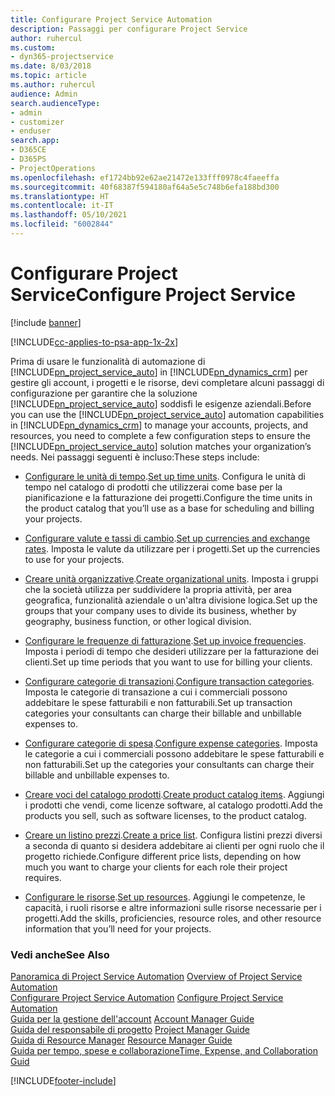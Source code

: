 ```yaml
---
title: Configurare Project Service Automation
description: Passaggi per configurare Project Service
author: ruhercul
ms.custom:
- dyn365-projectservice
ms.date: 8/03/2018
ms.topic: article
ms.author: ruhercul
audience: Admin
search.audienceType:
- admin
- customizer
- enduser
search.app:
- D365CE
- D365PS
- ProjectOperations
ms.openlocfilehash: ef1724bb92e62ae21472e133fff0978c4faeeffa
ms.sourcegitcommit: 40f68387f594180af64a5e5c748b6efa188bd300
ms.translationtype: HT
ms.contentlocale: it-IT
ms.lasthandoff: 05/10/2021
ms.locfileid: "6002844"
---
```

# <a name="configure-project-service"></a><span data-ttu-id="dec2c-103">Configurare Project Service</span><span class="sxs-lookup"><span data-stu-id="dec2c-103">Configure Project Service</span></span>

[!include [banner](../includes/psa-now-project-operations.md)]

[!INCLUDE[cc-applies-to-psa-app-1x-2x](../includes/cc-applies-to-psa-app-1x-2x.md)]

<span data-ttu-id="dec2c-104">Prima di usare le funzionalità di automazione di [!INCLUDE[pn_project_service_auto](../includes/pn-project-service-auto.md)] in [!INCLUDE[pn_dynamics_crm](../includes/pn-dynamics-crm.md)] per gestire gli account, i progetti e le risorse, devi completare alcuni passaggi di configurazione per garantire che la soluzione [!INCLUDE[pn_project_service_auto](../includes/pn-project-service-auto.md)] soddisfi le esigenze aziendali.</span><span class="sxs-lookup"><span data-stu-id="dec2c-104">Before you can use the [!INCLUDE[pn_project_service_auto](../includes/pn-project-service-auto.md)] automation capabilities in [!INCLUDE[pn_dynamics_crm](../includes/pn-dynamics-crm.md)] to manage your accounts, projects, and resources, you need to complete a few configuration steps to ensure the [!INCLUDE[pn_project_service_auto](../includes/pn-project-service-auto.md)] solution matches your organization’s needs.</span></span> <span data-ttu-id="dec2c-105">Nei passaggi seguenti è incluso:</span><span class="sxs-lookup"><span data-stu-id="dec2c-105">These steps include:</span></span>  
  
-   <span data-ttu-id="dec2c-106">[Configurare le unità di tempo](../psa/set-up-time-units.md).</span><span class="sxs-lookup"><span data-stu-id="dec2c-106">[Set up time units](../psa/set-up-time-units.md).</span></span> <span data-ttu-id="dec2c-107">Configura le unità di tempo nel catalogo di prodotti che utilizzerai come base per la pianificazione e la fatturazione dei progetti.</span><span class="sxs-lookup"><span data-stu-id="dec2c-107">Configure the time units in the product catalog that you’ll use as a base for scheduling and billing your projects.</span></span>  
  
-   <span data-ttu-id="dec2c-108">[Configurare valute e tassi di cambio](../psa/set-up-currencies-exchange-rates.md).</span><span class="sxs-lookup"><span data-stu-id="dec2c-108">[Set up currencies and exchange rates](../psa/set-up-currencies-exchange-rates.md).</span></span> <span data-ttu-id="dec2c-109">Imposta le valute da utilizzare per i progetti.</span><span class="sxs-lookup"><span data-stu-id="dec2c-109">Set up the currencies to use for your projects.</span></span>  
  
-   <span data-ttu-id="dec2c-110">[Creare unità organizzative](../psa/create-organizational-units.md).</span><span class="sxs-lookup"><span data-stu-id="dec2c-110">[Create organizational units](../psa/create-organizational-units.md).</span></span> <span data-ttu-id="dec2c-111">Imposta i gruppi che la società utilizza per suddividere la propria attività, per area geografica, funzionalità aziendale o un'altra divisione logica.</span><span class="sxs-lookup"><span data-stu-id="dec2c-111">Set up the groups that your company uses to divide its business, whether by geography, business function, or other logical division.</span></span>  
  
-   <span data-ttu-id="dec2c-112">[Configurare le frequenze di fatturazione](../psa/set-up-invoice-frequencies.md).</span><span class="sxs-lookup"><span data-stu-id="dec2c-112">[Set up invoice frequencies](../psa/set-up-invoice-frequencies.md).</span></span> <span data-ttu-id="dec2c-113">Imposta i periodi di tempo che desideri utilizzare per la fatturazione dei clienti.</span><span class="sxs-lookup"><span data-stu-id="dec2c-113">Set up time periods that you want to use for billing your clients.</span></span>  
  
-   <span data-ttu-id="dec2c-114">[Configurare categorie di transazioni](../psa/configure-transaction-categories.md).</span><span class="sxs-lookup"><span data-stu-id="dec2c-114">[Configure transaction categories](../psa/configure-transaction-categories.md).</span></span> <span data-ttu-id="dec2c-115">Imposta le categorie di transazione a cui i commerciali possono addebitare le spese fatturabili e non fatturabili.</span><span class="sxs-lookup"><span data-stu-id="dec2c-115">Set up transaction categories your consultants can charge their billable and unbillable expenses to.</span></span>  
  
-   <span data-ttu-id="dec2c-116">[Configurare categorie di spesa](../psa/configure-expense-categories.md).</span><span class="sxs-lookup"><span data-stu-id="dec2c-116">[Configure expense categories](../psa/configure-expense-categories.md).</span></span> <span data-ttu-id="dec2c-117">Imposta le categorie a cui i commerciali possono addebitare le spese fatturabili e non fatturabili.</span><span class="sxs-lookup"><span data-stu-id="dec2c-117">Set up the categories your consultants can charge their billable and unbillable expenses to.</span></span>  
  
-   <span data-ttu-id="dec2c-118">[Creare voci del catalogo prodotti](../psa/create-product-catalog-items.md).</span><span class="sxs-lookup"><span data-stu-id="dec2c-118">[Create product catalog items](../psa/create-product-catalog-items.md).</span></span> <span data-ttu-id="dec2c-119">Aggiungi i prodotti che vendi, come licenze software, al catalogo prodotti.</span><span class="sxs-lookup"><span data-stu-id="dec2c-119">Add the products you sell, such as software licenses, to the product catalog.</span></span>  
  
-   <span data-ttu-id="dec2c-120">[Creare un listino prezzi](../psa/create-price-list.md).</span><span class="sxs-lookup"><span data-stu-id="dec2c-120">[Create a price list](../psa/create-price-list.md).</span></span> <span data-ttu-id="dec2c-121">Configura listini prezzi diversi a seconda di quanto si desidera addebitare ai clienti per ogni ruolo che il progetto richiede.</span><span class="sxs-lookup"><span data-stu-id="dec2c-121">Configure different price lists, depending on how much you want to charge your clients for each role their project requires.</span></span>  
  
-   <span data-ttu-id="dec2c-122">[Configurare le risorse](../psa/set-up-resources.md).</span><span class="sxs-lookup"><span data-stu-id="dec2c-122">[Set up resources](../psa/set-up-resources.md).</span></span> <span data-ttu-id="dec2c-123">Aggiungi le competenze, le capacità, i ruoli risorse e altre informazioni sulle risorse necessarie per i progetti.</span><span class="sxs-lookup"><span data-stu-id="dec2c-123">Add the skills, proficiencies, resource roles, and other resource information that you’ll need for your projects.</span></span>  
  
### <a name="see-also"></a><span data-ttu-id="dec2c-124">Vedi anche</span><span class="sxs-lookup"><span data-stu-id="dec2c-124">See Also</span></span>  
 <span data-ttu-id="dec2c-125">[Panoramica di Project Service Automation](../psa/overview.md) </span><span class="sxs-lookup"><span data-stu-id="dec2c-125">[Overview of Project Service Automation](../psa/overview.md) </span></span>  
 <span data-ttu-id="dec2c-126">[Configurare Project Service Automation](../psa/configure.md) </span><span class="sxs-lookup"><span data-stu-id="dec2c-126">[Configure Project Service Automation](../psa/configure.md) </span></span>  
 <span data-ttu-id="dec2c-127">[Guida per la gestione dell'account](../psa/account-manager-guide.md) </span><span class="sxs-lookup"><span data-stu-id="dec2c-127">[Account Manager Guide](../psa/account-manager-guide.md) </span></span>  
 <span data-ttu-id="dec2c-128">[Guida del responsabile di progetto](../psa/project-manager-guide.md) </span><span class="sxs-lookup"><span data-stu-id="dec2c-128">[Project Manager Guide](../psa/project-manager-guide.md) </span></span>  
 <span data-ttu-id="dec2c-129">[Guida di Resource Manager](../psa/resource-manager-guide.md) </span><span class="sxs-lookup"><span data-stu-id="dec2c-129">[Resource Manager Guide](../psa/resource-manager-guide.md) </span></span>  
 [<span data-ttu-id="dec2c-130">Guida per tempo, spese e collaborazione</span><span class="sxs-lookup"><span data-stu-id="dec2c-130">Time, Expense, and Collaboration Guid</span></span>](../psa/time-expense-collaboration-guide.md)


[!INCLUDE[footer-include](../includes/footer-banner.md)]